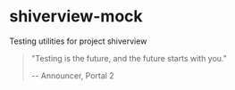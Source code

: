 # shiverview-mock

Testing utilities for project shiverview

> "Testing is the future, and the future starts with you."
>
> -- Announcer, Portal 2
